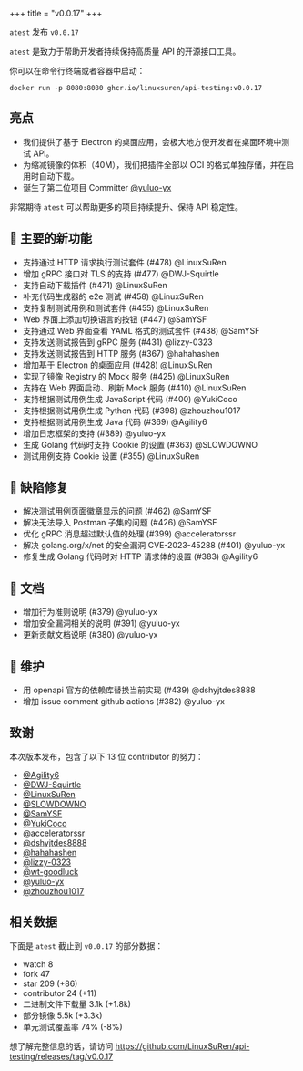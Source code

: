 +++
title = "v0.0.17"
+++

`atest` 发布 `v0.0.17`

`atest` 是致力于帮助开发者持续保持高质量 API 的开源接口工具。

你可以在命令行终端或者容器中启动：

```shell
docker run -p 8080:8080 ghcr.io/linuxsuren/api-testing:v0.0.17
```

## 亮点

* 我们提供了基于 Electron 的桌面应用，会极大地方便开发者在桌面环境中测试 API。
* 为缩减镜像的体积（40M），我们把插件全部以 OCI 的格式单独存储，并在启用时自动下载。
* 诞生了第二位项目 Committer [@yuluo-yx](https://github.com/LinuxSuRen/api-testing/discussions/479)

非常期待 `atest` 可以帮助更多的项目持续提升、保持 API 稳定性。

## 🚀 主要的新功能

* 支持通过 HTTP 请求执行测试套件 (#478) @LinuxSuRen
* 增加 gRPC 接口对 TLS 的支持 (#477) @DWJ-Squirtle
* 支持自动下载插件 (#471) @LinuxSuRen
* 补充代码生成器的 e2e 测试 (#458) @LinuxSuRen
* 支持复制测试用例和测试套件 (#455) @LinuxSuRen
* Web 界面上添加切换语言的按钮 (#447) @SamYSF
* 支持通过 Web 界面查看 YAML 格式的测试套件 (#438) @SamYSF
* 支持发送测试报告到 gRPC 服务 (#431) @lizzy-0323
* 支持发送测试报告到 HTTP 服务 (#367) @hahahashen
* 增加基于 Electron 的桌面应用 (#428) @LinuxSuRen
* 实现了镜像 Registry 的 Mock 服务 (#425) @LinuxSuRen
* 支持在 Web 界面启动、刷新 Mock 服务 (#410) @LinuxSuRen
* 支持根据测试用例生成 JavaScript 代码 (#400) @YukiCoco
* 支持根据测试用例生成 Python 代码 (#398) @zhouzhou1017
* 支持根据测试用例生成 Java 代码 (#369) @Agility6
* 增加日志框架的支持 (#389) @yuluo-yx
* 生成 Golang 代码时支持 Cookie 的设置 (#363) @SLOWDOWNO
* 测试用例支持 Cookie 设置 (#355) @LinuxSuRen

## 🐛 缺陷修复

* 解决测试用例页面徽章显示的问题 (#462) @SamYSF
* 解决无法导入 Postman 子集的问题 (#426) @SamYSF
* 优化 gRPC 消息超过默认值的处理 (#399) @acceleratorssr
* 解决 golang.org/x/net 的安全漏洞 CVE-2023-45288 (#401) @yuluo-yx
* 修复生成 Golang 代码时对 HTTP 请求体的设置 (#383) @Agility6

## 📝 文档

* 增加行为准则说明 (#379) @yuluo-yx
* 增加安全漏洞相关的说明 (#391) @yuluo-yx
* 更新贡献文档说明 (#380) @yuluo-yx

## 👻 维护

* 用 openapi 官方的依赖库替换当前实现 (#439) @dshyjtdes8888
* 增加 issue comment github actions (#382) @yuluo-yx

## 致谢

本次版本发布，包含了以下 13 位 contributor 的努力：

* [@Agility6](https://github.com/Agility6)
* [@DWJ-Squirtle](https://github.com/DWJ-Squirtle)
* [@LinuxSuRen](https://github.com/LinuxSuRen)
* [@SLOWDOWNO](https://github.com/SLOWDOWNO)
* [@SamYSF](https://github.com/SamYSF)
* [@YukiCoco](https://github.com/YukiCoco)
* [@acceleratorssr](https://github.com/acceleratorssr)
* [@dshyjtdes8888](https://github.com/dshyjtdes8888)
* [@hahahashen](https://github.com/hahahashen)
* [@lizzy-0323](https://github.com/lizzy-0323)
* [@wt-goodluck](https://github.com/wt-goodluck)
* [@yuluo-yx](https://github.com/yuluo-yx)
* [@zhouzhou1017](https://github.com/zhouzhou1017)

## 相关数据

下面是 `atest` 截止到 `v0.0.17` 的部分数据：

* watch 8
* fork 47
* star 209 (+86)
* contributor 24 (+11)
* 二进制文件下载量 3.1k (+1.8k)
* 部分镜像 5.5k (+3.3k)
* 单元测试覆盖率 74% (-8%)

想了解完整信息的话，请访问 https://github.com/LinuxSuRen/api-testing/releases/tag/v0.0.17

